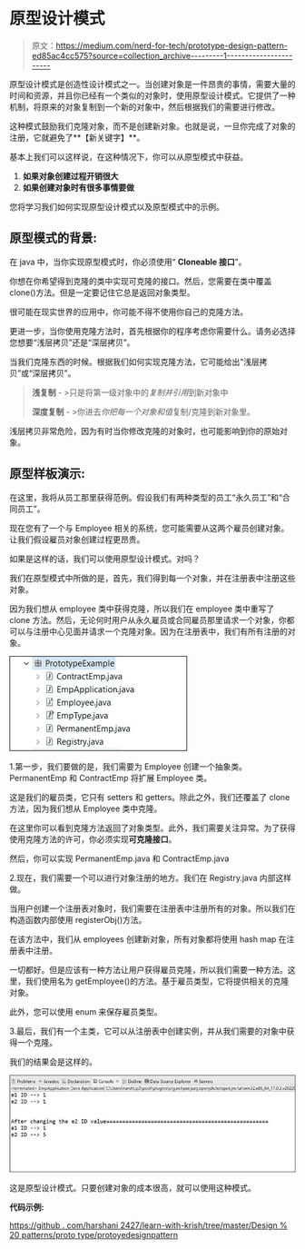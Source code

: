 # 原型设计模式

> 原文：<https://medium.com/nerd-for-tech/prototype-design-pattern-ed85ac4cc575?source=collection_archive---------1----------------------->

原型设计模式是创造性设计模式之一。当创建对象是一件昂贵的事情，需要大量的时间和资源，并且你已经有一个类似的对象时，使用原型设计模式。它提供了一种机制，将原来的对象复制到一个新的对象中，然后根据我们的需要进行修改。

这种模式鼓励我们克隆对象，而不是创建新对象。也就是说，一旦你完成了对象的注册，它就避免了**【新关键字】**。

基本上我们可以这样说，在这种情况下，你可以从原型模式中获益。

1.  **如果对象创建过程开销很大**
2.  **如果创建对象时有很多事情要做**

您将学习我们如何实现原型设计模式以及原型模式中的示例。

## 原型模式的背景:

在 java 中，当你实现原型模式时，你必须使用“ **Cloneable 接口**”。

你想在你希望得到克隆的类中实现可克隆的接口。然后，您需要在类中覆盖 clone()方法。但是一定要记住它总是返回对象类型。

很可能在现实世界的应用中，你可能不得不使用你自己的克隆方法。

更进一步，当你使用克隆方法时，首先根据你的程序考虑你需要什么。请务必选择您想要“浅层拷贝”还是“深层拷贝”。

当我们克隆东西的时候。根据我们如何实现克隆方法，它可能给出“浅层拷贝”或“深层拷贝”。

> **浅复制** - >只是将第一级对象中的*复制并引用*到新对象中
> 
> **深度复制** - >你进去*你把每一个对象和值*复制/克隆到新对象里。

浅层拷贝非常危险，因为有时当你修改克隆的对象时，也可能影响到你的原始对象。

## **原型样板演示:**

在这里，我将从员工那里获得范例。假设我们有两种类型的员工“永久员工”和“合同员工”。

现在您有了一个与 Employee 相关的系统，您可能需要从这两个雇员创建对象。让我们假设雇员对象创建过程更昂贵。

如果是这样的话，我们可以使用原型设计模式。对吗？

我们在原型模式中所做的是，首先，我们得到每一个对象，并在注册表中注册这些对象。

因为我们想从 employee 类中获得克隆，所以我们在 employee 类中重写了 clone 方法。然后，无论何时用户从永久雇员或合同雇员那里请求一个对象，你都可以与注册中心见面并请求一个克隆对象。因为在注册表中，我们有所有注册的对象。

![](img/19bb573b82e96e5af779998c38838b91.png)

1.第一步，我们要做的是，我们需要为 Employee 创建一个抽象类。PermanentEmp 和 ContractEmp 将扩展 Employee 类。

这是我们的雇员类，它只有 setters 和 getters。除此之外，我们还覆盖了 clone 方法，因为我们想从 Employee 类中克隆。

在这里你可以看到克隆方法返回了对象类型。此外，我们需要关注异常。为了获得使用克隆方法的许可，你必须实现**可克隆接口**。

然后，你可以实现 PermanentEmp.java 和 ContractEmp.java

2.现在，我们需要一个可以进行对象注册的地方。我们在 Registry.java 内部这样做。

当用户创建一个注册表对象时，我们需要在注册表中注册所有的对象。所以我们在构造函数内部使用 registerObj()方法。

在该方法中，我们从 employees 创建新对象，所有对象都将使用 hash map 在注册表中注册。

一切都好。但是应该有一种方法让用户获得雇员克隆，所以我们需要一种方法。这里，我们使用名为 getEmployee()的方法。基于雇员类型，它将提供相关的克隆对象。

此外，您可以使用 enum 来保存雇员类型。

3.最后，我们有一个主类，它可以从注册表中创建实例，并从我们需要的对象中获得一个克隆。

我们的结果会是这样的。

![](img/c974508e48c25b32357bb87324a0af3b.png)

这是原型设计模式。只要创建对象的成本很高，就可以使用这种模式。

**代码示例:**

[https://github . com/harshani 2427/learn-with-krish/tree/master/Design % 20 patterns/proto type/protoyedesignpattern](https://github.com/harshani2427/learn-with-krish/tree/master/Design%20Patterns/Protoype/ProtoypeDesignPattern)